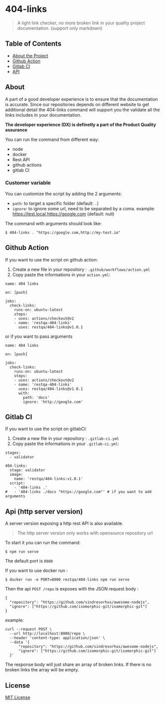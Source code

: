 # 404-links

> A light link checker, no more broken link in your quality project documentation. (support only markdown)

## Table of Contents

- [About the Project](#about)
- [Github Action](#github-action)
- [Gitlab CI](#gitlab-ci)
- [API](#api-http-server-version)

## About

A part of a good developer experience is to ensure that the documentation is accurate.
Since our repositories depends on different website to get additional detail the 404-links command will support you the validate all the links includes in your documentation.

**The developer experience (DX) is definetly a part of the Product Quality assurance**

You can run the command from different way:
- node
- docker
- Rest API
- github actions
- gitlab CI

### Customer variable

You can customize the script by adding the 2 arguments:

* `path`: to target a specific folder (default: `.`)
* `ignore`: to ignore some url, need to be separated by a coma. example: https://test.local,https://google.com (default: null)

The command with arguments should look like:

```
$ 404-links . "https://google.com,http://my-test.io"
```

## Github Action

If you want to use the script on github action:

1. Create a new file in your repository : `.github/workflows/action.yml`
2. Copy paste the informations in your `action.yml`:

```
name: 404 links

on: [push]

jobs:
  check-links:
    runs-on: ubuntu-latest
    steps:
    - uses: actions/checkout@v2
    - name: 'restqa-404-links'
      uses: restqa/404-links@v1.0.1
```

or if you want to pass arguments

```
name: 404 links

on: [push]

jobs:
  check-links:
    runs-on: ubuntu-latest
    steps:
    - uses: actions/checkout@v2
    - name: 'restqa-404-links'
      uses: restqa/404-links@v1.0.1
      with:
        path: 'docs'
        ignore: 'http://google.com'
```

## Gitlab CI

If you want to use the script on gitlabCI:

1. Create a new file in your repository : `.gitlab-ci.yml`
2. Copy paste the informations in your `.gitlab-ci.yml`:

```
stages:
  - validator

404-links:
  stage: validator
  image:
    name: 'restqa/404-links:v1.0.1'
  script:
    - '404-links .'
#   - '404-links ./docs "https://google.com"' # if you want to add arguments
```

## Api (http server version)

A server version exposing a http rest API is also available.

> The http server version only works with opensource repository url

To start it you can run the command:

```
$ npm run serve
```

The default port is `8080`

If you want to use docker run :

```
$ docker run -e PORT=8000 restqa/404-links npm run serve
```

Then the api `POST /repo` is exposes with the JSON request body :
```
{
  "repository": "https://github.com/sindresorhus/awesome-nodejs",
  "ignore": ["https://github.com/isomorphic-git/isomorphic-git"]
}
```

example: 

```
curl --request POST \
  --url http://localhost:8000/repo \
  --header 'content-type: application/json' \
  --data '{
	  "repository": "https://github.com/sindresorhus/awesome-nodejs",
	  "ignore": ["https://github.com/isomorphic-git/isomorphic-git"]
  }'
```

The response body will just share an array of broken links.
If there is no broken links the array will be empty.

## License

[MIT License](./LICENSE)

